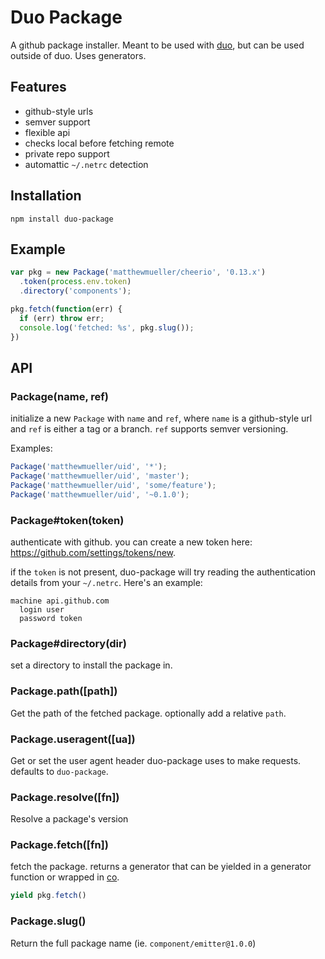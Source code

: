 # Duo Package

A github package installer. Meant to be used with [duo](http://github.com/duojs/duo), but can be used outside of duo. Uses generators.

## Features

- github-style urls
- semver support
- flexible api
- checks local before fetching remote
- private repo support
- automattic `~/.netrc` detection

## Installation

```
npm install duo-package
```

## Example

```js
var pkg = new Package('matthewmueller/cheerio', '0.13.x')
  .token(process.env.token)
  .directory('components');

pkg.fetch(function(err) {
  if (err) throw err;
  console.log('fetched: %s', pkg.slug());
})
```

## API

### Package(name, ref)

initialize a new `Package` with `name` and `ref`, where `name` is a github-style url and `ref` is either a tag or a branch. `ref` supports semver versioning.

Examples:

```js
Package('matthewmueller/uid', '*');
Package('matthewmueller/uid', 'master');
Package('matthewmueller/uid', 'some/feature');
Package('matthewmueller/uid', '~0.1.0');
```

### Package#token(token)

authenticate with github. you can create a new token here: https://github.com/settings/tokens/new.

if the `token` is not present, duo-package will try reading the authentication details from your `~/.netrc`. Here's an example:

```
machine api.github.com
  login user
  password token
```

### Package#directory(dir)

set a directory to install the package in.

### Package.path([path])

Get the path of the fetched package. optionally add a relative `path`.

### Package.useragent([ua])

Get or set the user agent header duo-package uses to make requests. defaults to `duo-package`.

### Package.resolve([fn])

Resolve a package's version

### Package.fetch([fn])

fetch the package. returns a generator that can be yielded in a generator function or wrapped in [co](http://github.com/visionmedia/co).

```js
yield pkg.fetch()
```

### Package.slug()

Return the full package name (ie. `component/emitter@1.0.0`)
